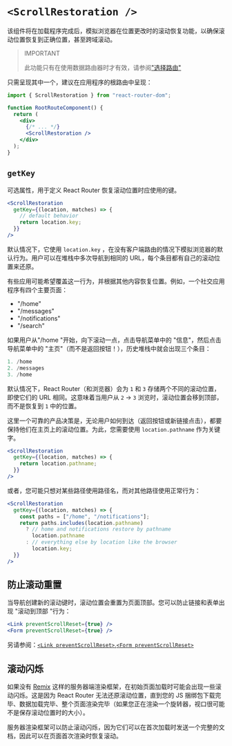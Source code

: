 # `<ScrollRestoration />`

该组件将在加载程序完成后，模拟浏览器在位置更改时的滚动恢复功能，以确保滚动位置恢复到正确位置，甚至跨域滚动。

> IMPORTANT
>
> 此功能只有在使用数据路由器时才有效，请参阅["选择路由"](https://baimingxuan.github.io/react-router6-doc/routers/picking-a-router)

只需呈现其中一个，建议在应用程序的根路由中呈现：

```jsx
import { ScrollRestoration } from "react-router-dom";

function RootRouteComponent() {
  return (
    <div>
      {/* ... */}
      <ScrollRestoration />
    </div>
  );
}
```

## `getKey`

可选属性，用于定义 React Router 恢复滚动位置时应使用的键。

```jsx
<ScrollRestoration
  getKey={(location, matches) => {
    // default behavior
    return location.key;
  }}
/>
```

默认情况下，它使用 `location.key` ，在没有客户端路由的情况下模拟浏览器的默认行为。用户可以在堆栈中多次导航到相同的 URL，每个条目都有自己的滚动位置来还原。

有些应用可能希望覆盖这一行为，并根据其他内容恢复位置。例如，一个社交应用程序有四个主要页面：

- "/home"
- "/messages"
- "/notifications"
- "/search"

如果用户从"/home "开始，向下滚动一点，点击导航菜单中的 "信息"，然后点击导航菜单中的 "主页"（而不是返回按钮！），历史堆栈中就会出现三个条目：

```js
1. /home
2. /messages
3. /home
```

默认情况下，React Router（和浏览器）会为 `1` 和 `3` 存储两个不同的滚动位置，即使它们的 URL 相同。这意味着当用户从 `2` → `3` 浏览时，滚动位置会移到顶部，而不是恢复到 `1` 中的位置。

这里一个可靠的产品决策是，无论用户如何到达（返回按钮或新链接点击），都要保持他们在主页上的滚动位置。为此，您需要使用 `location.pathname` 作为关键字。

```jsx
<ScrollRestoration
  getKey={(location, matches) => {
    return location.pathname;
  }}
/>
```

或者，您可能只想对某些路径使用路径名，而对其他路径使用正常行为：

```jsx
<ScrollRestoration
  getKey={(location, matches) => {
    const paths = ["/home", "/notifications"];
    return paths.includes(location.pathname)
      ? // home and notifications restore by pathname
        location.pathname
      : // everything else by location like the browser
        location.key;
  }}
/>
```

## 防止滚动重置

当导航创建新的滚动键时，滚动位置会重置为页面顶部。您可以防止链接和表单出现 "滚动到顶部 "行为：

```jsx
<Link preventScrollReset={true} />
<Form preventScrollReset={true} />
```

另请参阅：[`<Link preventScrollReset>`](https://baimingxuan.github.io/react-router6-doc/components/link#preventscrollreset),[`<Form preventScrollReset>`](https://baimingxuan.github.io/react-router6-doc/components/form#preventscrollreset)

## 滚动闪烁

如果没有 [Remix](https://remix.run/) 这样的服务器端渲染框架，在初始页面加载时可能会出现一些滚动闪烁。这是因为 React Router 无法还原滚动位置，直到您的 JS 捆绑包下载完毕、数据加载完毕、整个页面渲染完毕（如果您正在渲染一个旋转器，视口很可能不是保存滚动位置时的大小）。

服务器渲染框架可以防止滚动闪烁，因为它们可以在首次加载时发送一个完整的文档，因此可以在页面首次渲染时恢复滚动。